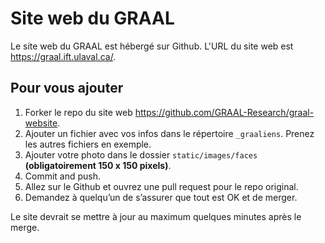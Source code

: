# Site web du GRAAL

Le site web du GRAAL est hébergé sur Github. L'URL du site web est https://graal.ift.ulaval.ca/.

## Pour vous ajouter

1. Forker le repo du site web https://github.com/GRAAL-Research/graal-website.
2. Ajouter un fichier avec vos infos dans le répertoire `_graaliens`. Prenez les autres fichiers en exemple.
3. Ajouter votre photo dans le dossier `static/images/faces` **(obligatoirement 150 x 150 pixels)**.
4. Commit and push.
5. Allez sur le Github et ouvrez une pull request pour le repo original.
6. Demandez à quelqu’un de s’assurer que tout est OK et de merger.

Le site devrait se mettre à jour au maximum quelques minutes après le merge.
